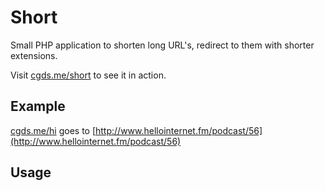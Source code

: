 # Short

Small PHP application to shorten long URL's, redirect to them with shorter extensions.

Visit [cgds.me/short](http://cgds.me/short) to see it in action.

## Example

[cgds.me/hi](http://cgds.me/hi) goes to [http://www.hellointernet.fm/podcast/56](http://www.hellointernet.fm/podcast/56)

## Usage




